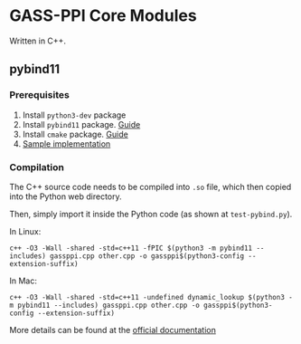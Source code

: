 # GASS-PPI Core Modules

Written in C++.

## pybind11

### Prerequisites

1. Install `python3-dev` package
2. Install `pybind11` package. [Guide](https://pybind11.readthedocs.io/en/stable/installing.html)
3. Install `cmake` package. [Guide](https://cmake.org/install/)
4. [Sample implementation](https://pybind11.readthedocs.io/en/stable/basics.html)

### Compilation

The C++ source code needs to be compiled into `.so` file, which then copied into the Python web directory.

Then, simply import it inside the Python code (as shown at `test-pybind.py`).

In Linux:
```
c++ -O3 -Wall -shared -std=c++11 -fPIC $(python3 -m pybind11 --includes) gassppi.cpp other.cpp -o gassppi$(python3-config --extension-suffix)
```

In Mac:
```
c++ -O3 -Wall -shared -std=c++11 -undefined dynamic_lookup $(python3 -m pybind11 --includes) gassppi.cpp other.cpp -o gassppi$(python3-config --extension-suffix)
```

More details can be found at the [official documentation](https://pybind11.readthedocs.io/en/stable/compiling.html#building-manually)

